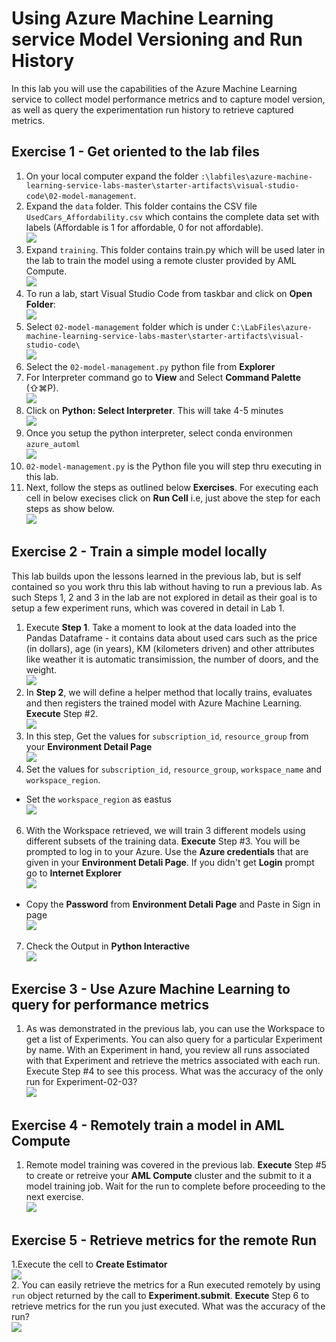# Using Azure Machine Learning service Model Versioning and Run History

In this lab you will use the capabilities of the Azure Machine Learning service to collect model performance metrics and to capture model version, as well as query the experimentation run history to retrieve captured metrics. 

## Exercise 1 - Get oriented to the lab files
1. On your local computer expand the folder `:\labfiles\azure-machine-learning-service-labs-master\starter-artifacts\visual-studio-code\02-model-management`.<br/>
2. Expand the `data` folder. This folder contains the CSV file `UsedCars_Affordability.csv` which contains the complete data set with labels (Affordable is 1 for affordable, 0 for not affordable).<br/>
    <img src="images/data1.jpg"/><br/>
3. Expand `training`. This folder contains train.py which will be used later in the lab to train the model using a remote cluster provided by AML Compute.<br/>
    <img src="images/train.jpg"/><br/>
4. To run a lab, start Visual Studio Code from taskbar and click on **Open Folder**:<br/>
    <img src="images/code.jpg"/><br/>
5. Select `02-model-management` folder which is under `C:\LabFiles\azure-machine-learning-service-labs-master\starter-artifacts\visual-studio-code\`<br/>
    <img src="images/model02.jpg"/><br/>   
6. Select the `02-model-management.py` python file from **Explorer**
7. For Interpreter command go to **View** and Select **Command Palette** (⇧⌘P).<br/>
    <img src="images/lab2.jpg"/><br/>
8. Click on **Python: Select Interpreter**. This will take 4-5 minutes<br/>
    <img src="images/select.jpg"/><br/>
9.  Once you setup the python interpreter, select conda environmen `azure_automl`<br/>
    <img src="images/python.jpg"/><br/>
10. `02-model-management.py` is the Python file you will step thru executing in this lab.<br/>
11.  Next, follow the steps as outlined below **Exercises**. For executing each cell in below execises click on **Run Cell** i.e, just above the step for each steps as show below.<br/>
    <img src="images/lab02.jpg"/><br/>

## Exercise 2 - Train a simple model locally
This lab builds upon the lessons learned in the previous lab, but is self contained so you work thru this lab without having to run a previous lab. As such Steps 1, 2 and 3 in the lab are not explored in detail as their goal is to setup a few experiment runs, which was covered in detail in Lab 1.
1. Execute **Step 1**. Take a moment to look at the data loaded into the Pandas Dataframe - it contains data about used cars such as the price (in dollars), age (in years), KM (kilometers driven) and other attributes like weather it is automatic transimission, the number of doors, and the weight.<br/>
    <img src="images/lab4.jpg"/><br/>
2. In **Step 2**, we will define a helper method that locally trains, evaluates and then registers the trained model with Azure Machine Learning. **Execute** Step #2.<br/>
    <img src="images/lab42.jpg"/><br/>
3. In this step, Get the values for `subscription_id`, `resource_group` from your **Environment Detail Page**<br/>
   <img src="images/cred2.jpg"/><br/>
4. Set the values for `subscription_id`, `resource_group`, `workspace_name` and `workspace_region`.<br/>
 *  Set the `workspace_region` as eastus<br/>
   <img src="images/eastus.jpg"/><br/>
6. With the Workspace retrieved, we will train 3 different models using different subsets of the training data. **Execute** Step #3. You will be prompted to log in to your Azure. Use the **Azure credentials** that are given in your **Environment Detali Page**. If you didn't get **Login** prompt go to **Internet Explorer**<br/>
   <img src="images/sign.jpg"/><br/>
 * Copy the **Password** from **Environment Detali Page** and Paste in Sign in page<br/>
   <img src="images/pass.jpg"/><br/>
7. Check the Output in **Python Interactive**<br/>
   <img src="images/lab43.jpg"/><br/>

## Exercise 3 - Use Azure Machine Learning to query for performance metrics
1. As was demonstrated in the previous lab, you can use the Workspace to get a list of Experiments. You can also query for a particular Experiment by name. With an Experiment in hand, you review all runs associated with that Experiment and retrieve the metrics associated with each run. Execute Step #4 to see this process. What was the accuracy of the only run for Experiment-02-03?<br/>
   <img src="images/lab44.jpg"/><br/>
## Exercise 4 - Remotely train a model in AML Compute
1. Remote model training was covered in the previous lab. **Execute** Step #5 to create or retreive your **AML Compute** cluster and the submit to it a model training job. Wait for the run to complete before proceeding to the next exercise.<br/>
   <img src="images/lab45.jpg"/><br/>
## Exercise 5 - Retrieve metrics for the remote Run
1.Execute the cell to **Create Estimator**<br/>
 <img src="images/lab46.jpg"/><br/>
2. You can easily retrieve the metrics for a Run executed remotely by using `run` object returned by the call to **Experiment.submit**. **Execute** Step 6 to retrieve metrics for the run you just executed. What was the accuracy of the run?<br/>
   <img src="images/model.jpg"/><br/>
